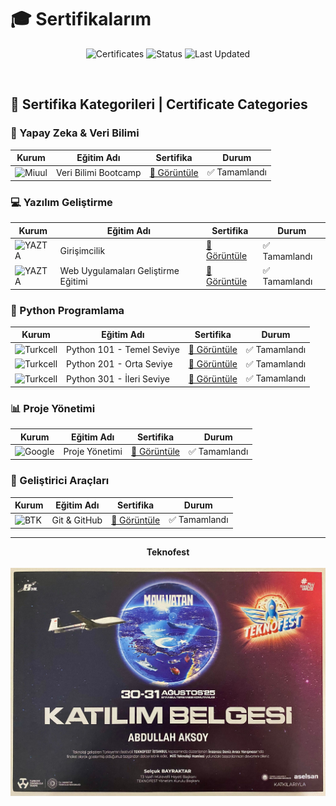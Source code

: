 # 🎓 Sertifikalarım 

<div align="center">

![Certificates](https://img.shields.io/badge/Certificates-9-brightgreen?style=for-the-badge&logo=adobeacrobatreader&logoColor=white)
![Status](https://img.shields.io/badge/Status-Active-success?style=for-the-badge)
![Last Updated](https://img.shields.io/badge/Last%20Updated-2025-blue?style=for-the-badge)

</div>
<br>

## 🎯 Sertifika Kategorileri | Certificate Categories

### 🤖 Yapay Zeka & Veri Bilimi

| Kurum                                                                                                                                                                                             | Eğitim Adı | Sertifika | Durum |
| -------------------------------------------------------------------------------------------------------------------------------------------------------------------------------------------------- | ---------- | --------- | ----- |
| ![Miuul](https://img.shields.io/badge/Miuul-FF6B6B?style=flat-square&logo=data:image/svg+xml;base64,PHN2ZyB3aWR0aD0iMjQiIGhlaWdodD0iMjQiIHZpZXdCb3g9IjAgMCAyNCAyNCIgZmlsbD0ibm9uZSIgeG1sbnM9Imh0dHA6Ly93d3cudzMub3JnLzIwMDAvc3ZnIj48cmVjdCB3aWR0aD0iMjQiIGhlaWdodD0iMjQiIGZpbGw9IiNmZjZiNmIiIHJ4PSI0Ii8+PHBhdGggZD0iTTEyIDIgQzYuNDggMiAyIDYuNDggMiAxMiBDMiAxNy41MiA2LjQ4IDIyIDEyIDIyIEMxNy41MiAyMiAyMiAxNy41MiAyMiAxMiBDMjIgNi40OCAxNy41MiAyIDEyIDIgWiBNMTIgNCBDMTYuNDEgNCAyMCA3LjU5IDIwIDEyIEMyMCAxNi40MSAxNi40MSAyMCAxMiAyMCBDNy41OSAyMCA0IDE2LjQxIDQgMTIgQzQgNy41OSA3LjU5IDQgMTIgNCBaIiBmaWxsPSJ3aGl0ZSIvPjwvc3ZnPg==) | Veri Bilimi Bootcamp | [📄 Görüntüle](docs/veribilimi.pdf) | ✅ Tamamlandı |

### 💻 Yazılım Geliştirme

| Kurum                                                                                               | Eğitim Adı                          | Sertifika                               | Durum         |
| --------------------------------------------------------------------------------------------------- | ----------------------------------- | --------------------------------------- | ------------- |
| ![YAZTA](https://img.shields.io/badge/YAZTA-4CAF50?style=flat-square&logo=academia&logoColor=white) | Girişimcilik                        | [📄 Görüntüle](docs/01800779706071.pdf) | ✅ Tamamlandı |
| ![YAZTA](https://img.shields.io/badge/YAZTA-4CAF50?style=flat-square&logo=academia&logoColor=white) | Web Uygulamaları Geliştirme Eğitimi | [📄 Görüntüle](docs/37352087001693.pdf) | ✅ Tamamlandı |

### 🐍 Python Programlama

| Kurum                                                                                                   | Eğitim Adı                | Sertifika                        | Durum         |
| ------------------------------------------------------------------------------------------------------- | ------------------------- | -------------------------------- | ------------- |
| ![Turkcell](https://img.shields.io/badge/Turkcell-FFD700?style=flat-square&logo=python&logoColor=black) | Python 101 - Temel Seviye | [📄 Görüntüle](docs/python1.pdf) | ✅ Tamamlandı |
| ![Turkcell](https://img.shields.io/badge/Turkcell-FFD700?style=flat-square&logo=python&logoColor=black) | Python 201 - Orta Seviye  | [📄 Görüntüle](docs/python2.pdf) | ✅ Tamamlandı |
| ![Turkcell](https://img.shields.io/badge/Turkcell-FFD700?style=flat-square&logo=python&logoColor=black) | Python 301 - İleri Seviye | [📄 Görüntüle](docs/python3.pdf) | ✅ Tamamlandı |

### 📊 Proje Yönetimi

| Kurum                                                                                               | Eğitim Adı     | Sertifika                             | Durum         |
| --------------------------------------------------------------------------------------------------- | -------------- | ------------------------------------- | ------------- |
| ![Google](https://img.shields.io/badge/Google-4285F4?style=flat-square&logo=google&logoColor=white) | Proje Yönetimi | [📄 Görüntüle](docs/PDF.jsviewer.pdf) | ✅ Tamamlandı |

### 🔧 Geliştirici Araçları

| Kurum                                                                                                | Eğitim Adı   | Sertifika                                                              | Durum         |
| ---------------------------------------------------------------------------------------------------- | ------------ | ---------------------------------------------------------------------- | ------------- |
| ![BTK](https://img.shields.io/badge/BTK%20Akademi-E74C3C?style=flat-square&logo=git&logoColor=white) | Git & GitHub | [📄 Görüntüle](docs/Versiyon_Kontrolleri__Git_ve_GitHub_Sertifika.pdf) | ✅ Tamamlandı |

---

<div align="center">

<b>Teknofest<b>
<br>
<br>
![Teknofest](docs/teknofest.jpeg)

</div>
